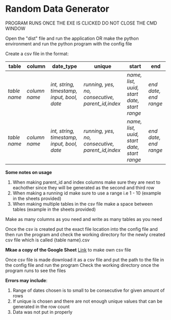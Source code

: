 # Random Data Generator

PROGRAM RUNS ONCE THE EXE IS CLICKED DO NOT CLOSE THE CMD WINDOW

Open the "dist" file and run the application OR make the python environment and run the python program with the config file

Create a csv file in the format:

table | column | date_type | unique | start | end 
----- | ------ | --------- | ------ | ----- | --- 
*table name* | *column name* | *int, string, timestamp, input, bool, date* | *running, yes, no, consecutive, parent_id,index* | *name, list, uuid, start date, start range* | *end date, end range* |
*table name* | *column name* | *int, string, timestamp, input, bool, date* | *running, yes, no, consecutive, parent_id,index* | *name, list, uuid, start date, start range* | *end date, end range* |

**Some notes on usage**
1. When making parent_id and index columns make sure they are next to eachother since they will be generated as the second and third row
2. When making a running id make sure to use a range i.e 1 - 10 (example in the sheets provided)
3. When making multiple tables in the csv file make a space between tables (example in the sheets provided)

Make as many columns as you need and write as many tables as you need

Once the csv is created put the exact file location into the config file and then run the program and check the working directory for the newly created csv file which is called {table name}.csv

**Mkae a copy of the Google Sheet**
[Link](shorturl.at/jlqWX) to make own csv file 

Once csv file is made download it as a csv file and put the path to the file in the config file and run the program
Check the working directory once the program runs to see the files

**Errors may include**: 
1. Range of dates chosen is to small to be consecutive for given amount of rows
2. If unique is chosen and there are not enough unique values that can be generated in the row count
3. Data was not put in properly

